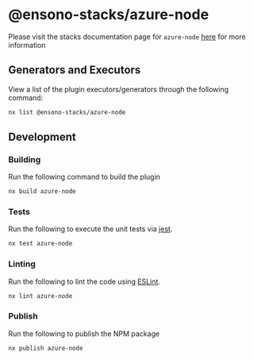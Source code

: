 # @ensono-stacks/azure-node
 
Please visit the stacks documentation page for `azure-node`
[here](https://stacks.amido.com/docs/nx/azure-node/ensono-stacks-azure-node) for
more information

## Generators and Executors

View a list of the plugin executors/generators through the following command:

```bash
nx list @ensono-stacks/azure-node
```

## Development

### Building

Run the following command to build the plugin

```bash
nx build azure-node
```

### Tests

Run the following to execute the unit tests via [jest](https://jestjs.io/).

```bash
nx test azure-node
```

### Linting

Run the following to lint the code using [ESLint](https://eslint.org/).

```bash
nx lint azure-node
```

### Publish

Run the following to publish the NPM package

```bash
nx publish azure-node
```
